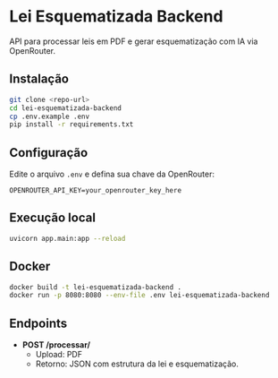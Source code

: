 # Lei Esquematizada Backend

API para processar leis em PDF e gerar esquematização com IA via OpenRouter.

## Instalação

```bash
git clone <repo-url>
cd lei-esquematizada-backend
cp .env.example .env
pip install -r requirements.txt
```

## Configuração

Edite o arquivo `.env` e defina sua chave da OpenRouter:

```
OPENROUTER_API_KEY=your_openrouter_key_here
```

## Execução local

```bash
uvicorn app.main:app --reload
```

## Docker

```bash
docker build -t lei-esquematizada-backend .
docker run -p 8080:8080 --env-file .env lei-esquematizada-backend
```

## Endpoints

- **POST /processar/**  
  - Upload: PDF  
  - Retorno: JSON com estrutura da lei e esquematização.
